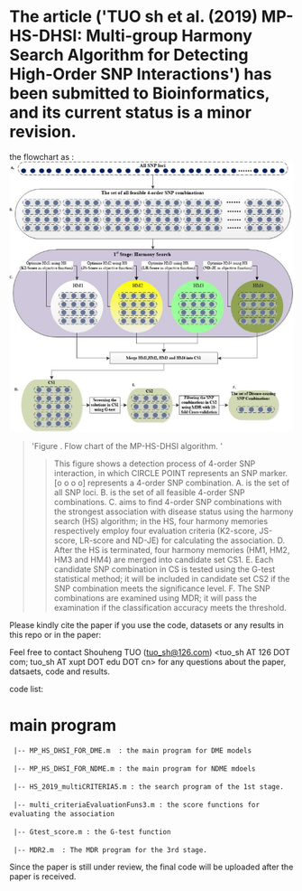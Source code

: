 The article ('TUO sh et al. (2019) MP-HS-DHSI: Multi-group Harmony Search Algorithm for Detecting High-Order SNP Interactions') has been submitted to Bioinformatics, and its current status is a minor revision.
======================================================================

the flowchart as :
![Flowchart of MP-HS-DHSI](https://github.com/shouhengtuo/MP-HS-DHSI/blob/master/outline.jpg)

 >'Figure . Flow chart of the MP-HS-DHSI algorithm. '
>>This figure shows a detection process of 4-order SNP interaction, in which CIRCLE POINT  represents an SNP marker. [o o o o]  represents a 4-order SNP combination. A. is the set of all SNP loci. B. is the set of all feasible 4-order SNP combinations. C. aims to find 4-order SNP combinations with the strongest association with disease status using the harmony search (HS) algorithm; in the HS, four harmony memories respectively employ four evaluation criteria (K2-score, JS-score, LR-score and ND-JE) for calculating the association. D. After the HS is terminated, four harmony memories (HM1, HM2, HM3 and HM4) are merged into candidate set CS1. E. Each candidate SNP combination in CS is tested using the G-test statistical method; it will be included in candidate set CS2 if the SNP combination meets the significance level. F. The SNP combinations are examined using MDR; it will pass the examination if the classification accuracy meets the threshold.


Please kindly cite the paper if you use the code, datasets or any results in this repo or in the paper:

Feel free to contact Shouheng TUO (tuo_sh@126.com) <tuo_sh AT 126 DOT com; tuo_sh AT xupt DOT edu DOT cn>  for any questions about the paper, datsaets, code and results.

code list:

 **main program**
  ============
     |-- MP_HS_DHSI_FOR_DME.m  : the main program for DME models 
   
     |-- MP_HS_DHSI_FOR_NDME.m : the main program for NDME mdoels
   
     |-- HS_2019_multiCRITERIA5.m : the search program of the 1st stage.
   
     |-- multi_criteriaEvaluationFuns3.m : the score functions for evaluating the association
   
     |-- Gtest_score.m : the G-test function 
   
     |-- MDR2.m  : The MDR program for the 3rd stage.


Since the paper is still under review, the final code will be uploaded after the paper is received.
